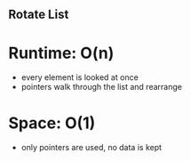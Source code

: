 ## Rotate List

# Runtime: O(n)
- every element is looked at once
- pointers walk through the list and rearrange

# Space: O(1)
- only pointers are used, no data is kept
